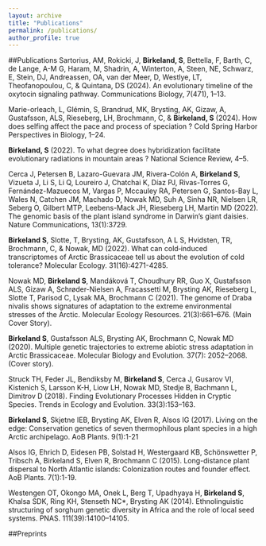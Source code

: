 ```yaml
---
layout: archive
title: "Publications"
permalink: /publications/
author_profile: true
---
```



##Publications
Sartorius, AM, Rokicki, J, **Birkeland, S**, Bettella, F, Barth, C, de Lange, A-M G, Haram, M, Shadrin, A, Winterton, A, Steen, NE, Schwarz, E, Stein, DJ, Andreassen, OA, van der Meer, D, Westlye, LT, Theofanopoulou, C, & Quintana, DS (2024). An evolutionary timeline of the oxytocin signaling pathway. Communications Biology, 7(471), 1–13. 

Marie-orleach, L, Glémin, S, Brandrud, MK, Brysting, AK, Gizaw, A, Gustafsson, ALS, Rieseberg, LH, Brochmann, C, & **Birkeland, S** (2024). How does selfing affect the pace and process of speciation ? Cold Spring Harbor Perspectives in Biology, 1–24. 

**Birkeland, S** (2022). To what degree does hybridization facilitate evolutionary radiations in mountain areas ? National Science Review, 4–5.

Cerca J, Petersen B, Lazaro-Guevara JM, Rivera-Colón A, **Birkeland S**, Vizueta J, Li S, Li Q, Loureiro J, Chatchai K, Díaz PJ, Rivas-Torres G, Fernández-Mazuecos M, Vargas P, Mccauley RA, Petersen G, Santos-Bay L, Wales N, Catchen JM, Machado D, Nowak MD, Suh A, Sinha NR, Nielsen LR, Seberg O, Gilbert MTP, Leebens-Mack JH, Rieseberg LH, Martin MD (2022). The genomic basis of the plant island syndrome in Darwin’s giant daisies. Nature Communications, 13(1):3729. 

**Birkeland S**, Slotte, T, Brysting, AK, Gustafsson, A L S, Hvidsten, TR, Brochmann, C, & Nowak, MD (2022). What can cold‐induced transcriptomes of Arctic Brassicaceae tell us about the evolution of cold tolerance? Molecular Ecology. 31(16):4271-4285. 

Nowak MD, **Birkeland S**, Mandáková T, Choudhury RR, Guo X, Gustafsson ALS, Gizaw A, Schrøder-Nielsen A, Fracassetti M, Brysting AK, Rieseberg L, Slotte T, Parisod C, Lysak MA, Brochmann C (2021). The genome of Draba nivalis shows signatures of adaptation to the extreme environmental stresses of the Arctic. Molecular Ecology Resources. 21(3):661–676. (Main Cover Story).

**Birkeland S**, Gustafsson ALS, Brysting AK, Brochmann C, Nowak MD (2020). Multiple genetic trajectories to extreme abiotic stress adaptation in Arctic Brassicaceae. Molecular Biology and Evolution. 37(7): 2052–2068. (Cover story). 

Struck TH, Feder JL, Bendiksby M, **Birkeland S**, Cerca J, Gusarov VI, Kistenich S, Larsson K-H, Liow LH, Nowak MD, Stedje B, Bachmann L, Dimitrov D (2018). Finding Evolutionary Processes Hidden in Cryptic Species. Trends in Ecology and Evolution. 33(3):153–163. 

**Birkeland S**, Skjetne IEB, Brysting AK, Elven R, Alsos IG (2017). Living on the edge: Conservation genetics of seven thermophilous plant species in a high Arctic archipelago. AoB Plants. 9(1):1-21 

Alsos IG, Ehrich D, Eidesen PB, Solstad H, Westergaard KB, Schönswetter P, Tribsch A, Birkeland S, Elven R, Brochmann C (2015). Long-distance plant dispersal to North Atlantic islands: Colonization routes and founder effect. AoB Plants. 7(1):1-19. 

Westengen OT, Okongo MA, Onek L, Berg T, Upadhyaya H, **Birkeland S**, Khalsa SDK, Ring KH, Stenseth NC*, Brysting AK (2014). Ethnolinguistic structuring of sorghum genetic diversity in Africa and the role of local seed systems. PNAS. 111(39):14100–14105.


##Preprints
